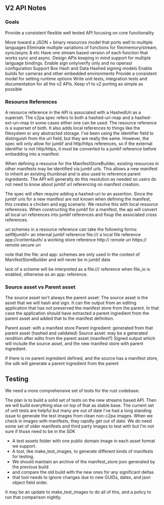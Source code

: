 ## V2 API Notes

### Goals
Provide a consistent flexible well tested API focusing on core functionality

Move toward a JSON + binary resources model that ports well to multiple languages
Eliminate multiple variations of functions for file/memory/stream, sync/async & etc
Have one stream based version of each function that works sync and async.
Design APIs keeping in mind support for multiple language bindings.
Enable sign only/verify only and no openssl configuration
Support Box Hash and Data Hashed signing models
Enable builds for cameras and other embedded environments
Provide a consistent model for setting runtime options
Write unit tests, integration tests and documentation for all the v2 APIs.
Keep v1 to v2 porting as simple as possible


### Resource References
A resource reference in the API is associated with a HashedUri as a superset.
The c2pa spec refers to both a hashed-uri-map and a hashed-ext-uri-map 
In some cases either one can be used.
The resource reference is a superset of both. 
It also adds local references to things like the filesystem or any abstracted storage.
I've been using the identifier field to distinguish from the url field, but they are really the same. However, the spec will only allow for jumbf and http/https references, so if the external identifier is not http/https, it must be converted to 
a jumbf reference before embedding into a manifest.

When defining a resource for the ManifestStoreBuilder, existing resources in other manifests may be identified via jumbf urls. This allows a new manifest to inherit an existing thumbnail and is also used to reference parent ingredients. The API will generally do this resolution as needed so users do not need to know about jumbf url referencing on manifest creation.

The spec will often require adding a hashed-uri to an assertion. Since the jumbf uris for a new manifest are not known when defining the manifest, this creates a chicken and egg scenario. We resolve this with local resource references. When constructing the jumbf for a manifest, the api will convert all local uri references into jumbf references and fixup the associated cross references.

uri schemes in a resource reference can take the following forms:
self#jumbf=  an internal jumbf reference
file:///   a local file reference
app://contentauth/  a working store reference
http://  remote uri
https:// remote secure uri

note that the file: and app: schemes are only used in the context of ManifestStoreBuilder and will never be in jumbf data

lack of a scheme will be interpreted as a file:/// reference when file_io is enabled, otherwise as an app: reference.

### Source asset vs Parent asset
The source asset isn't always the parent asset:
The source asset is the asset that we will hash and sign. It can the output from an editing application that has not preserved the manifest store from the parent. In that case the application should have extracted a parent ingredient from the parent asset and added that to the manifest definition. 

Parent asset: with a manifest store
Parent ingredient: generated from that parent asset (hashed and validated)
Source asset: may be a generated rendition after edits from the parent asset (manifest?)
Signed output which will include the source asset, and the new manifest store with parent ingredient.

If there is no parent ingredient defined, and the source has a manifest store, the sdk will generate a parent ingredient from the parent

## Testing
We need a more comprehensive set of tests for the rust codebase.

The plan is to build a solid set of tests on the new streams based API.
Then we will build everything else on top of that as stable base.
The current set of unit tests are helpful but many are out of date
I've had a long standing issue to generate the test images from clean non-c2pa images.
When we check in images with manifests, they rapidly get out of date.
We do need some set of older manifests and third party images to test with
but I'm not sure if those need to be in the SDK

- A test assets folder with one public domain image in each asset format we support.
- A tool, like make_test_images, to generate different kinds of manifests for testing.
- We should maintain an archive of the manifest_store json generated by the previous build
- and compare the old build with the new ones for any significant deltas
- that tool needs to ignore changes due to new GUIDs, dates, and json object field order.

It may be an update to make_test_images to do all of this, and a policy to run that comparison nightly.
